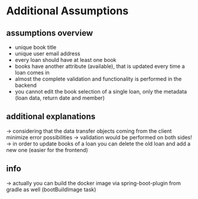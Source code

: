 # Additional Assumptions 

## assumptions overview
- unique book title
- unique user email address
- every loan should have at least one book
- books have another attribute (available), that is updated every time a loan comes in
- almost the complete validation and functionality is performed in the backend
- you cannot edit the book selection of a single loan, only the metadata (loan data, return date and member)

## additional explanations
-> considering that the data transfer objects coming from the client minimize error possibilities
-> validation would be performed on both sides!
-> in order to update books of a loan you can delete the old loan and add a new one (easier for the frontend)

## info
-> actually you can build the docker image via spring-boot-plugin from gradle as well (bootBuildImage task)
